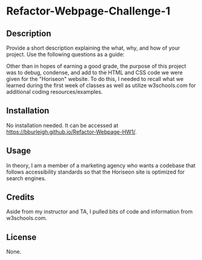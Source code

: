 # Refactor-Webpage-Challenge-1

## Description

Provide a short description explaining the what, why, and how of your project. Use the following questions as a guide:

Other than in hopes of earning a good grade, the purpose of this project was to debug, condense, and add to the HTML and CSS code we were given for the "Horiseon" website. To do this, I needed to recall what we learned during the first week of classes as well as utilize w3schools.com for additional coding resources/examples. 

## Installation

No installation needed. It can be accessed at https://bburleigh.github.io/Refactor-Webpage-HW1/.

## Usage

In theory, I am a member of a marketing agency who wants a codebase that follows accessibility standards so that the Horiseon site is optimized for search engines. 

## Credits

Aside from my instructor and TA, I pulled bits of code and information from w3schools.com.

## License

None.